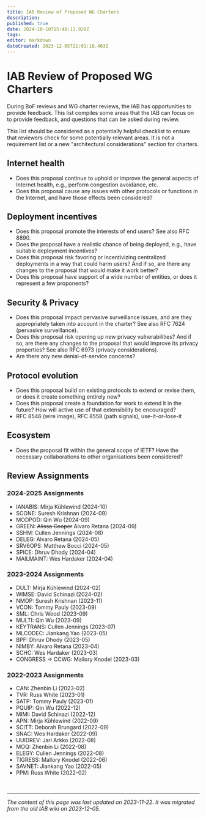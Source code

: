 ```yaml
---
title: IAB Review of Proposed WG Charters
description: 
published: true
date: 2024-10-10T15:48:11.928Z
tags: 
editor: markdown
dateCreated: 2023-12-05T21:01:18.463Z
---
```


# IAB Review of Proposed WG Charters
During BoF reviews and WG charter reviews, the IAB has opportunities to provide feedback. This list compiles some areas that the IAB can focus on to provide feedback, and questions that can be asked during review.

This list should be considered as a potentially helpful checklist to ensure that reviewers check for some potentially relevant areas. It is not a requirement list or a new "architectural considerations" section for charters.

## Internet health
- Does this proposal continue to uphold or improve the general aspects of Internet health, e.g., perform congestion avoidance, etc.
- Does this proposal cause any issues with other protocols or functions in the Internet, and have those effects been considered?

## Deployment incentives
- Does this proposal promote the interests of end users? See also RFC 8890.
- Does the proposal have a realistic chance of being deployed, e.g., have suitable deployment incentives?
- Does this proposal risk favoring or incentivizing centralized deployments in a way that could harm users? And if so, are there any changes to the proposal that would make it work better?
- Does this proposal have support of a wide number of entities, or does it represent a few proponents?

## Security & Privacy
- Does this proposal impact pervasive surveillance issues, and are they appropriately taken into account in the charter? See also RFC 7624 (pervasive surveillance).
- Does this proposal risk opening up new privacy vulnerabilities? And if so, are there any changes to the proposal that would improve its privacy properties? See also RFC 6973 (privacy considerations).
- Are there any new denial-of-service concerns?

## Protocol evolution
- Does this proposal build on existing protocols to extend or revise them, or does it create something entirely new?
- Does this proposal create a foundation for work to extend it in the future? How will active use of that extensibility be encouraged?
- RFC 8546 (wire image), RFC 8558 (path signals), use-it-or-lose-it

## Ecosystem
- Does the proposal fit within the general scope of IETF? Have the necessary collaborations to other organisations been considered?

## Review Assignments
### 2024-2025 Assignments
- IANABIS: Mirja Kühlewind (2024-10)
- SCONE: Suresh Krishnan (2024-09)
- MODPOD: Qin Wu (2024-09)
- GREEN: ~~Alissa Cooper~~ Alvaro Retana (2024-09)
- SSHM: Cullen Jennings (2024-08)
- DELEG: Alvaro Retana (2024-05)
- SRV6OPS: Matthew Bocci (2024-05)
- SPICE: Dhruv Dhody (2024-04)
- MAILMAINT: Wes Hardaker (2024-04)

### 2023-2024 Assignments
- DULT: Mirja Kühlewind (2024-02)
- WIMSE: David Schinazi (2024-02)
- NMOP: Suresh Krishnan (2023-11)
- VCON: Tommy Pauly (2023-09)
- SML: Chris Wood (2023-09)
- MULTI: Qin Wu (2023-09)
- KEYTRANS: Cullen Jennings (2023-07)
- MLCODEC: Jiankang Yao (2023-05)
- BPF: Dhruv Dhody (2023-05)
- NIMBY: Alvaro Retana (2023-04)
- SCHC: Wes Hardaker (2023-03)
- CONGRESS -> CCWG: Mallory Knodel (2023-03)

### 2022-2023 Assignments
- CAN: Zhenbin Li (2023-02)
- TVR: Russ White (2023-01)
- SATP: Tommy Pauly (2023-01)
- PQUIP: Qin Wu (2022-12)
- MIMI: David Schinazi (2022-12)
- APN: Mirja Kühlewind (2022-09)
- SCITT: Deborah Brungard (2022-09)
- SNAC: Wes Hardaker (2022-09)
- UUIDREV: Jari Arkko (2022-08)
- MOQ: Zhenbin Li (2022-08)
- ELEGY: Cullen Jennings (2022-08)
- TIGRESS: Mallory Knodel (2022-06)
- SAVNET: Jiankang Yao (2022-05)
- PPM: Russ White (2022-02)

&nbsp;
&nbsp;
&nbsp;

---

*The content of this page was last updated on 2023-11-22. It was migrated from the old IAB wiki on 2023-12-05.*
